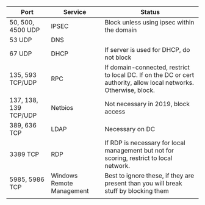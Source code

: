 | **Port** | **Service** | **Status** |
| --- | --- | --- |
|   50, 500, 4500 UDP  |  IPSEC   |  Block unless using ipsec within the domain   |
|  53 UDP   |  DNS  |    |
|  67 UDP   |  DHCP   |  If server is used for DHCP, do not block   |
|   135, 593 TCP/UDP  |  RPC   |   If domain-connected, restrict to local DC. If on the DC or cert authority, allow local networks. Otherwise, block.  |
|  137, 138, 139 TCP/UDP   |   Netbios  |   Not necessary in 2019, block access  |
|   389, 636 TCP  |   LDAP  |   Necessary on DC  |
|   3389 TCP  |   RDP  |  If RDP is necessary for local management but not for scoring, restrict to local network.   |
|   5985, 5986 TCP  |   Windows Remote Management  |   Best to ignore these, if they are present than you will break stuff by blocking them  |
|     |     |     |